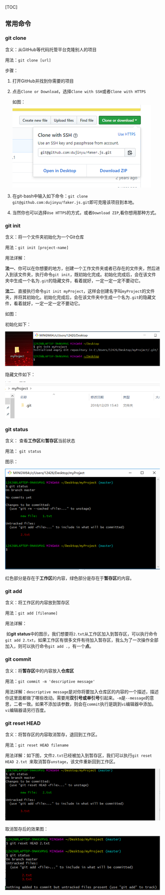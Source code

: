 [TOC]

## 常用命令

### git clone

含义：从GitHub等代码托管平台克隆别人的项目

用法：`git clone [url]`

步骤：

1. 打开GitHub并找到你需要的项目

2. 点击`Clone or Download`，选择`Clone with SSH`或者`Clone with HTTPS`

   如图：![gitClone](./images/gitClone.png)

3. 在git-bash中输入如下命令：`git clone git@github.com:dujinyu/faker.js.git`即可克隆该项目到本地。

4. 当然你也可以选择`Use HTTPS`的方式，或者`Download ZIP`,看你想用那种方式。

### git init

含义：将一个文件夹初始化为一个Git仓库

用法：`git init [project-name]`

用法详解：

​	**法一**、你可以在你想要的地方，创建一个工作文件夹或者已存在的文件夹，然后进入到该文件夹，执行命令`git init`，既初始化完成。初始化完成后，会在该文件夹中生成一个名为`.git`的隐藏文件，看着就好，一定一定一定不要动它。

​	**法二**、直接执行命令`git init myProject`，这样会创建名字叫`myProject`的文件夹，并将其初始化。初始化完成后，会在该文件夹中生成一个名为`.git`的隐藏文件，看着就好，一定一定一定不要动它。

如图：

初始化如下：

![git init](./images/gitInit.png)

隐藏文件如下：

![.git](./images/.git.png)

### git status

含义： 查看**工作区**和**暂存区**当前状态

用法： `git status`

图示：

![git status](./images/gitStatus.png) 

红色部分是存在于**工作区**的内容，绿色部分是存在于**暂存区**的内容。

### git add

含义：将工作区的内容放到暂存区

用法：`git add [filename]`

用法详解：

​	如**git status**中的图示，我们想要将`2.txt`从工作区加入到暂存区，可以执行命令`git add 2.txt`，如果工作区有很多文件有待加入暂存区，我么为了一次操作全部加入，则可以执行命令`git add .`，有一个**点**。

### git commit

含义：将**暂存区**中的内容放入**仓库区**

用法：`git commit -m 'descriptive message'`

用法详解：`descriptive message`是对你将要加入仓库区的内容的一个描述，描述你这里面都做了哪些改动。需要用**双引号或单引号**引起来。`-m`是`--message`的意思，二者一致。如果不添加该参数，则会在`commit`执行是跳到`vi`编辑器中添加。`vi`编辑器请另行百度。

### git reset HEAD

含义：将暂存区的内容取消暂存，退回到工作区。

用法：`git reset HEAD filename`

用法详解：如下图，文件`2.txt`已经被加入到暂存区，我们可以执行`git reset HEAD 2.txt `来取消暂存`unstage`，该文件重新回到工作区。

![git reset HEAD](./images/gitResetHEAD.png)

取消暂存后的效果图：

![git reset HEAD 2.txt](./images/gitResetHEAD-1.png)